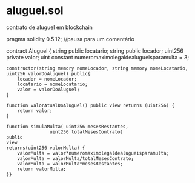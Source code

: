 # aluguel.sol
contrato de aluguel em blockchain

pragma solidity 0.5.12;
//pausa para um comentário

contract Aluguel {
    string public locatario;
    string public locador;
    uint256 private valor;
    uint constant numeromaximolegaldealugueisparamulta = 3;
    
    constructor(string memory nomeLocador, string memory nomeLocatario, uint256 valorDoAluguel) public{
        locador = nomeLocador; 
        locatario = nomeLocatario; 
        valor = valorDoAluguel;
    }
    
    function valorAtualDoAluguel() public view returns (uint256) {
        return valor;
    }
    
    function simulaMulta( uint256 mesesRestantes,
                    uint256 totalMesesContrato)
    public
    view
    returns(uint256 valorMulta) {
        valorMulta = valor*numeromaximolegaldealugueisparamulta;
        valorMulta = valorMulta/totalMesesContrato;
        valorMulta = valorMulta*mesesRestantes;
        return valorMulta;
    }}
